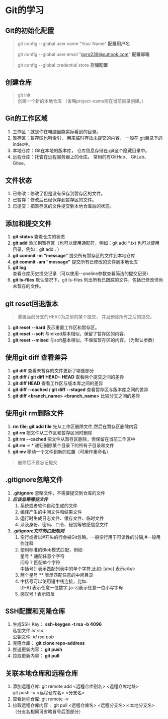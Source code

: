 # Git的学习

## Git的初始化配置

> git config --global user.name "Your Name"   **配置用户名**
> 
> git config --global user.email "gyro239@outlook.com" **配置邮箱** 
> 
> git config --global credential store **存储配置**

## 创建仓库

> git init <project-name>  
> 创建一个新的本地仓库 （省略project-name则在当前目录创建。）

## Git的工作区域

1. 工作区：就是你在电脑里能实际看到的目录。
2. 暂存区：暂存区也叫索引， 用来临时存放未提交的内容， 一般在.git目录下的index中。
3. 本地仓库：Git在本地的版本库， 仓库信息存储在.git这个隐藏目录中。
4. 远程仓库：托管在远程服务器上的仓库。 常用的有GitHub、 GitLab、 Gitee。

## 文件状态

1. 已修改：修改了但是没有保存到暂存区的文件。
2. 已暂存：修改后已经保存到暂存区的文件。
3. 已提交：把暂存区的文件提交到本地仓库后的状态。

## 添加和提交文件

1. **git status** 查看仓库的状态
2. **git add** 添加到暂存区（也可以使用通配符，例如：git add *.txt 也可以使用目录，例如：git add . ）
3. **git commit -m "message"** 提交所有暂存区的文件到本地仓库
4. **git commit -am "message"** 提交所有已修改的文件到本地仓库
5. **git log** 查看仓库历史提交记录（可以使用--oneline参数查看简洁的提交记录）
6. **git ls-files** 默认情况下，git ls-files 列出所有已跟踪的文件，包括已修改但尚未暂存的文件。

## git reset回退版本  
> 重置当前分支的HEAD为之前的某个提交， 并且删除所有之后的提交。

1. **git reset --hard** 表示重置工作区和暂存区。
2. **git reset --soft** 与mixed基本相似，保留了暂存区的内容。
3. **git reset --mixed** 与soft基本相似，不保留暂存区的内容。（为默认参数）

## 使用git diff 查看差异

1. **git diff** 查看未暂存的文件更新了哪些部分
2. **git diff <commit-id> <commit-id> / git diff HEAD~ HEAD** 查看两个提交之间的差异
3. **git diff HEAD** 查看工作区与版本库之间的差异
4. **git diff --cached / git diff --staged** 查看暂存区与版本库之间的差异
5. **git diff <branch_name> <branch_name>** 比较分支之间的差异

## 使用git rm删除文件
1. **rm file; git add file** 先从工作区删除文件,然后在暂存区删除内容
2. **git rm <file>** 把文件从工作区和暂存区同时删除
3. **git rm --cached <file>** 把文件从暂存区删除，但保留在当前工作区中
4. **git rm -r** * 递归删除某个目录下的所有子目录和文件
5. **git mv <file> <new-file>** 移动一个文件到新的位置（可用作重命名）
> 删除后不要忘记提交

## .gitignore忽略文件
1. **.gitignore** 忽略文件，不需要提交到仓库的文件
2. ***应该忽略哪些文件***
   1. 系统或者软件自动生成的文件
   2. 编译产生的中间文件和结果文件
   3. 运行时生成日志文件、缓存文件、临时文件
   4. 涉及身份、密码、口令、秘钥等敏感信息文件
3. ***.gitignore文件的匹配规则***
   1. 空行或者以#开头的行会被Git忽略。一般空行用于可读性的分隔,#一般用作注释
   2. 使用标准的Blob模式匹配，例如:  
      星号 * 通配任意个字符  
      问号 ? 匹配单个字符  
      中括号[] 表示匹配列表中的单个字符,比如: [abc] 表示a/b/c  
   3. 两个星号 ** 表示匹配任意的中间目录
   4. 中括号可以使用短中线连接，比如:  
      [0-9] 表示任意一位数字,[a-z]表示任意一位小写字母
   5. 感叹号 ! 表示取反

## SSH配置和克隆仓库
1. 生成SSH Key： **ssh-keygen -t rsa -b 4096**  
               私钥文件:*id rsa*  
               公钥文件: *id rsa.pub*
2. 克隆仓库： **git clone repo-address**
3. 推送更新内容： **git push <remote> <branch>**
4. 拉取更新内容： **git pull <remote>**

## 关联本地仓库和远程仓库
1. 添加远程仓库: git remote add <远程仓库别名> <远程仓库地址>  
               git push -u <远程仓库名> <分支名>
2. 查看远程仓库: git remote -v
3. 拉取远程仓库内容： git pull <远程仓库名> <远程分支名>:<本地分支名> （分支名相同可省略冒号后面部分）

